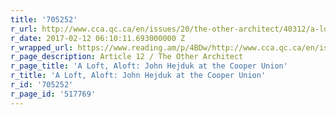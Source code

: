 ```yaml
---
title: '705252'
r_url: http://www.cca.qc.ca/en/issues/20/the-other-architect/40312/a-loft-aloft-john-hejduk-at-the-cooper-union
r_date: 2017-02-12 06:10:11.693000000 Z
r_wrapped_url: https://www.reading.am/p/4BDw/http://www.cca.qc.ca/en/issues/20/the-other-architect/40312/a-loft-aloft-john-hejduk-at-the-cooper-union
r_page_description: Article 12 / The Other Architect
r_page_title: 'A Loft, Aloft: John Hejduk at the Cooper Union'
r_title: 'A Loft, Aloft: John Hejduk at the Cooper Union'
r_id: '705252'
r_page_id: '517769'
---
```


